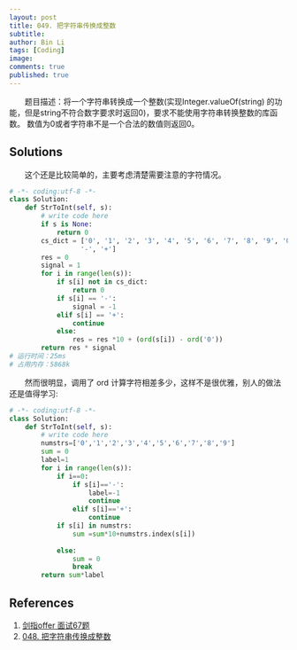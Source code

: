 ```yaml
---
layout: post
title: 049. 把字符串传换成整数
subtitle:
author: Bin Li
tags: [Coding]
image: 
comments: true
published: true
---
```


　　题目描述：将一个字符串转换成一个整数(实现Integer.valueOf(string) 的功能，但是string不符合数字要求时返回0)，要求不能使用字符串转换整数的库函数。 数值为0或者字符串不是一个合法的数值则返回0。

## Solutions
　　这个还是比较简单的，主要考虑清楚需要注意的字符情况。

```python
# -*- coding:utf-8 -*-
class Solution:
    def StrToInt(self, s):
        # write code here
        if s is None:
            return 0
        cs_dict = ['0', '1', '2', '3', '4', '5', '6', '7', '8', '9', '0',
                  '-', '+']
        res = 0
        signal = 1
        for i in range(len(s)):
            if s[i] not in cs_dict:
                return 0
            if s[i] == '-':
                signal = -1
            elif s[i] == '+':
                continue
            else:
                res = res *10 + (ord(s[i]) - ord('0'))
        return res * signal
# 运行时间：25ms
# 占用内存：5868k
```

　　然而很明显，调用了 ord 计算字符相差多少，这样不是很优雅，别人的做法还是值得学习:

```python
# -*- coding:utf-8 -*-
class Solution:
    def StrToInt(self, s):
        # write code here
        numstrs=['0','1','2','3','4','5','6','7','8','9']
        sum = 0
        label=1
        for i in range(len(s)):
            if i==0:
                if s[i]=='-':
                    label=-1
                    continue
                elif s[i]=='+':
                    continue
            if s[i] in numstrs:
                sum =sum*10+numstrs.index(s[i])
            
            else:
                sum = 0
                break
        return sum*label     
```

## References
1. [剑指offer 面试67题](https://www.cnblogs.com/yanmk/p/9133543.html)
2. [048. 把字符串传换成整数](https://www.nowcoder.com/practice/1277c681251b4372bdef344468e4f26e?tpId=13&tqId=11202&rp=1&ru=%2Fta%2Fcoding-interviews&qru=%2Fta%2Fcoding-interviews%2Fquestion-ranking&tPage=3)